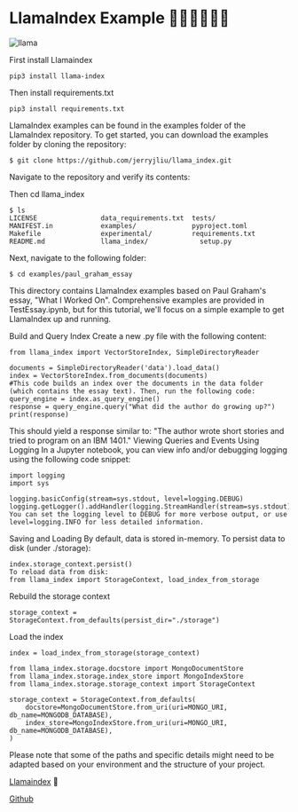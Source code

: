 # LlamaIndex Example 🦙🦙🦙🦙🦙🦙

![llama](https://www.aktagon.com/images/articles/LlamaIndex.png)

First install Llamaindex

```
pip3 install llama-index
```
Then install requirements.txt

```
pip3 install requirements.txt
```

LlamaIndex examples can be found in the examples folder of the LlamaIndex repository. To get started, you can download the examples folder by cloning the repository:

```
$ git clone https://github.com/jerryjliu/llama_index.git
```
Navigate to the repository and verify its contents:

Then cd llama_index
```
$ ls
LICENSE                data_requirements.txt  tests/
MANIFEST.in            examples/              pyproject.toml
Makefile               experimental/          requirements.txt
README.md              llama_index/             setup.py
```

Next, navigate to the following folder:

```
$ cd examples/paul_graham_essay
```
This directory contains LlamaIndex examples based on Paul Graham's essay, "What I Worked On". Comprehensive examples are provided in TestEssay.ipynb, but for this tutorial, we'll focus on a simple example to get LlamaIndex up and running.

Build and Query Index
Create a new .py file with the following content:
```
from llama_index import VectorStoreIndex, SimpleDirectoryReader

documents = SimpleDirectoryReader('data').load_data()
index = VectorStoreIndex.from_documents(documents)
#This code builds an index over the documents in the data folder (which contains the essay text). Then, run the following code:
query_engine = index.as_query_engine()
response = query_engine.query("What did the author do growing up?")
print(response)

```
This should yield a response similar to: "The author wrote short stories and tried to program on an IBM 1401."
Viewing Queries and Events Using Logging
In a Jupyter notebook, you can view info and/or debugging logging using the following code snippet:

```
import logging
import sys

logging.basicConfig(stream=sys.stdout, level=logging.DEBUG)
logging.getLogger().addHandler(logging.StreamHandler(stream=sys.stdout))
You can set the logging level to DEBUG for more verbose output, or use level=logging.INFO for less detailed information.
```
Saving and Loading
By default, data is stored in-memory. To persist data to disk (under ./storage):
```
index.storage_context.persist()
To reload data from disk:
from llama_index import StorageContext, load_index_from_storage
```
Rebuild the storage context

```
storage_context = StorageContext.from_defaults(persist_dir="./storage")
```
Load the index

```
index = load_index_from_storage(storage_context)
```

```
from llama_index.storage.docstore import MongoDocumentStore
from llama_index.storage.index_store import MongoIndexStore
from llama_index.storage.storage_context import StorageContext

storage_context = StorageContext.from_defaults(
    docstore=MongoDocumentStore.from_uri(uri=MONGO_URI, db_name=MONGODB_DATABASE),
    index_store=MongoIndexStore.from_uri(uri=MONGO_URI, db_name=MONGODB_DATABASE),
)
```
Please note that some of the paths and specific details might need to be adapted based on your environment and the structure of your project.

[Llamaindex](https://www.llamaindex.ai/) 🦙

[Github](https://github.com/jerryjliu/llama_index)
